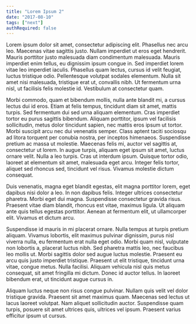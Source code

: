 ```yaml
---
title: "Lorem Ipsum 2"
date: "2017-08-10"
tags: ["next"]
authRequired: false
---
```


Lorem ipsum dolor sit amet, consectetur adipiscing elit. Phasellus nec arcu leo. Maecenas vitae sagittis justo. Nullam imperdiet ut eros eget hendrerit. Mauris porttitor justo malesuada diam condimentum malesuada. Mauris imperdiet enim tellus, eu dignissim ipsum congue in. Sed imperdiet lorem vitae leo imperdiet iaculis. Phasellus quam lectus, cursus id velit feugiat, luctus tristique odio. Pellentesque volutpat sodales elementum. Nulla sit amet nisi malesuada, tristique erat ut, convallis nibh. Ut fermentum urna nisl, ut facilisis felis molestie id. Vestibulum at consectetur quam.  

Morbi commodo, quam et bibendum mollis, nulla ante blandit mi, a cursus lectus dui id eros. Etiam at felis tempus, tincidunt diam sit amet, mattis turpis. Sed fermentum dui sed urna aliquam elementum. Cras imperdiet tortor eu purus sagittis bibendum. Aliquam porttitor, ipsum vel facilisis sollicitudin, metus dolor tincidunt sapien, nec mattis eros ipsum ut tortor. Morbi suscipit arcu nec dui venenatis semper. Class aptent taciti sociosqu ad litora torquent per conubia nostra, per inceptos himenaeos. Suspendisse pretium ac massa ut molestie. Maecenas felis mi, auctor vel sagittis at, consectetur ut lorem. In augue turpis, aliquam eget ipsum sit amet, luctus ornare velit. Nulla a leo turpis. Cras ut interdum ipsum. Quisque tortor odio, laoreet at elementum sit amet, malesuada eget arcu. Integer felis tortor, aliquet sed rhoncus sed, tincidunt vel risus. Vivamus molestie dictum consequat.  

Duis venenatis, magna eget blandit egestas, elit magna porttitor lorem, eget dapibus nisi dolor a leo. In non dapibus felis. Integer ultrices consectetur pharetra. Morbi eget dui magna. Suspendisse consectetur gravida risus. Praesent vitae diam blandit, rhoncus est vitae, maximus ligula. Ut aliquam ante quis tellus egestas porttitor. Aenean at fermentum elit, ut ullamcorper elit. Vivamus et dictum arcu.  

Suspendisse id mauris in mi placerat ornare. Nulla tempus at turpis pretium aliquam. Vivamus lobortis, elit maximus pulvinar dignissim, purus nisl viverra nulla, eu fermentum erat nulla eget odio. Morbi quam nisl, vulputate non lobortis a, placerat luctus nibh. Sed pharetra mattis leo, nec faucibus leo mollis ut. Morbi sagittis dolor sed augue luctus molestie. Praesent eu arcu quis justo imperdiet tristique. Praesent ut elit tristique, tincidunt urna vitae, congue metus. Nulla facilisi. Aliquam vehicula nisl quis metus consequat, sit amet fringilla mi dictum. Donec id auctor tellus. In laoreet bibendum erat, ut tincidunt augue cursus in.  

Aliquam luctus neque non risus congue pulvinar. Nullam quis velit vel dolor tristique gravida. Praesent sit amet maximus quam. Maecenas sed lectus ut lacus laoreet volutpat. Nam aliquet sollicitudin auctor. Suspendisse quam turpis, posuere sit amet ultrices quis, ultrices vel ipsum. Praesent varius efficitur ipsum ut cursus. 